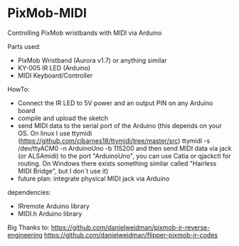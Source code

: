 # PixMob-MIDI
Controlling PixMob wristbands with MIDI via Arduino

Parts used: 
- PixMob Wristband (Aurora v1.7) or anything similar
- KY-005 IR LED (Arduino)
- MIDI Keyboard/Controller

HowTo:
- Connect the IR LED to 5V power and an output PIN on any Arduino board
- compile and upload the sketch
- send MIDI data to the serial port of the Arduino
  (this depends on your OS. On linux I use ttymidi (https://github.com/cjbarnes18/ttymidi/tree/master/src)
   ttymidi -s /dev/ttyACM0 -n ArduinoUno -b 115200
   and then send MIDI data via jack (or ALSAmidi) to the port "ArduinoUno", you can use Catia or qjackctl for routing.
   On Windows there exists something similar called "Hairless MIDI Bridge", but I don´t use it)
- future plan: integrate physical MIDI jack via Arduino

dependencies:
- IRremote Arduino library
- MIDI.h Arduino library

Big Thanks to:
https://github.com/danielweidman/pixmob-ir-reverse-engineering
https://github.com/danielweidman/flipper-pixmob-ir-codes
